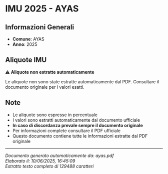 # IMU 2025 - AYAS

## Informazioni Generali

- **Comune**: AYAS
- **Anno**: 2025

## Aliquote IMU

⚠️ **Aliquote non estratte automaticamente**

Le aliquote non sono state estratte automaticamente dal PDF. 
Consultare il documento originale per i valori esatti.

## Note

- Le aliquote sono espresse in percentuale
- I valori sono estratti automaticamente dal documento ufficiale
- **In caso di discordanza prevale sempre il documento originale**
- Per informazioni complete consultare il PDF ufficiale
- Questo documento contiene tutte le informazioni estratte dal PDF originale

---
*Documento generato automaticamente da: ayas.pdf*  
*Elaborato il: 10/06/2025, 16:45:09*  
*Estratto testo completo di 129488 caratteri*
